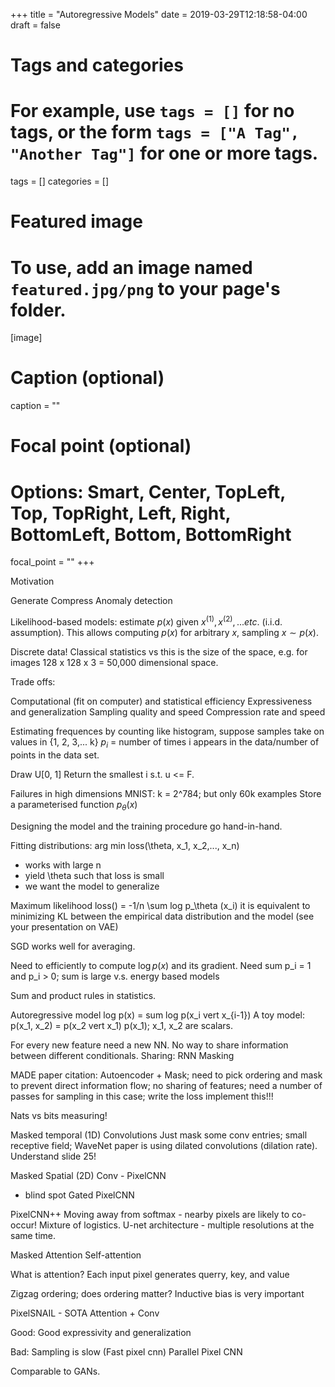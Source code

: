 +++
title = "Autoregressive Models"
date = 2019-03-29T12:18:58-04:00
draft = false

# Tags and categories
# For example, use `tags = []` for no tags, or the form `tags = ["A Tag", "Another Tag"]` for one or more tags.
tags = []
categories = []

# Featured image
# To use, add an image named `featured.jpg/png` to your page's folder. 
[image]
  # Caption (optional)
  caption = ""

  # Focal point (optional)
  # Options: Smart, Center, TopLeft, Top, TopRight, Left, Right, BottomLeft, Bottom, BottomRight
  focal_point = ""
+++

Motivation

Generate
Compress
Anomaly detection 

Likelihood-based models: estimate $p(x)$ given $x^{(1)}, x^{(2)},... etc.$ (i.i.d. assumption). This allows computing $p(x)$ for arbitrary $x$, sampling $x\sim p(x)$.

Discrete data!
Classical statistics vs this is the size of the space, e.g. for images 
128 x 128 x 3 = 50,000 dimensional space.

Trade offs:

Computational (fit on computer) and statistical efficiency
Expressiveness and generalization
Sampling quality and speed
Compression rate and speed

Estimating frequences by counting like histogram, suppose samples take on values in {1, 2, 3,... k}
$p_i$ = number of times i appears in the data/number of points in the data set.

Draw U[0, 1]
Return the smallest i s.t. u <= F.

Failures in high dimensions
MNIST: k = 2^784; but only 60k examples
Store a parameterised function $p_\theta (x)$

Designing the model and the training procedure go hand-in-hand. 

Fitting distributions:
arg min loss(\theta, x_1, x_2,..., x_n)
* works with large n
* yield \theta such that loss is small
* we want the model to generalize 

Maximum likelihood 
loss() = -1/n \sum log p_\theta (x_i) it is equivalent to minimizing KL between the empirical data distribution and the model (see your presentation on VAE)

SGD works well for averaging. 

Need to efficiently to compute $\log p(x)$ and its gradient.
Need sum p_i = 1 and p_i > 0; sum is large v.s. energy based models

Sum and product rules in statistics.

Autoregressive model log p(x) = sum log p(x_i vert x_{i-1})
A toy model:
p(x_1, x_2) = p(x_2 vert x_1) p(x_1); x_1, x_2 are scalars. 

For every new feature need a new NN. No way to share information between different conditionals. 
Sharing:
RNN
Masking

MADE paper citation: 
Autoencoder + Mask; need to pick ordering and mask to prevent direct information flow; no sharing of features; need a number of passes for sampling in this case; write the loss
implement this!!!

Nats vs bits measuring!

Masked temporal (1D) Convolutions
Just mask some conv entries; small receptive field; WaveNet paper is using dilated convolutions (dilation rate).
Understand slide 25!

Masked Spatial (2D) Conv - PixelCNN
* blind spot
Gated PixelCNN

PixelCNN++
Moving away from softmax - nearby pixels are likely to co-occur!
Mixture of logistics. 
U-net architecture - multiple resolutions at the same time.

Masked Attention
Self-attention

What is attention?
Each input pixel generates querry, key, and value

Zigzag ordering; does ordering matter?
Inductive bias is very important 

PixelSNAIL - SOTA
Attention + Conv 

Good:
Good expressivity and generalization

Bad:
Sampling is slow
(Fast pixel cnn)
Parallel Pixel CNN

Comparable to GANs.

